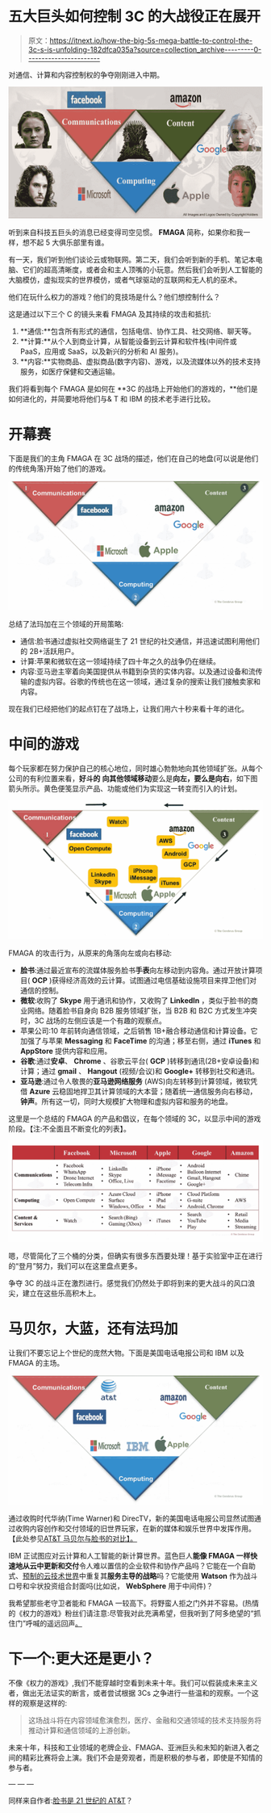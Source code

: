 # 五大巨头如何控制 3C 的大战役正在展开

> 原文：<https://itnext.io/how-the-big-5s-mega-battle-to-control-the-3c-s-is-unfolding-182dfca035a?source=collection_archive---------0----------------------->

对通信、计算和内容控制权的争夺刚刚进入中期。

![](img/351539c1c1a9d048355cb5fe8ace7279.png)

听到来自科技五巨头的消息已经变得司空见惯。 **FMAGA** 简称，如果你和我一样，想不起 5 大俱乐部里有谁。

有一天，我们听到他们谈论云或物联网。第二天，我们会听到新的手机、笔记本电脑、它们的超高清晰度，或者会和主人顶嘴的小玩意。然后我们会听到人工智能的大脑模仿，虚拟现实的世界模仿，或者气球驱动的互联网和无人机的巫术。

他们在玩什么权力的游戏？他们的竞技场是什么？他们想控制什么？

这是通过以下三个 C 的镜头来看 FMAGA 及其持续的攻击和抵抗:

1.  **通信:**包含所有形式的通信，包括电信、协作工具、社交网络、聊天等。
2.  **计算:**从个人到商业计算，从智能设备到云计算和软件栈(中间件或 PaaS，应用或 SaaS，以及新兴的分析和 AI 服务)。
3.  **内容:**实物商品、虚拟商品(数字内容)、游戏，以及流媒体以外的技术支持服务，如医疗保健和交通运输。

我们将看到每个 FMAGA 是如何在 **3C 的战场上开始他们的游戏的，**他们是如何进化的，并简要地将他们与& T 和 IBM 的技术老手进行比较。

# 开幕赛

下面是我们的主角 FMAGA 在 3C 战场的描述，他们在自己的地盘(可以说是他们的传统角落)开始了他们的游戏。

![](img/b9d4a54b16409b0b1ecc1a55bd6d176a.png)

总结了法玛加在三个领域的开局策略:

*   通信:脸书通过虚拟社交网络诞生了 21 世纪的社交通信，并迅速试图利用他们的 2B+活跃用户。
*   计算:苹果和微软在这一领域持续了四十年之久的战争仍在继续。
*   内容:亚马逊主宰着向美国提供从书籍到杂货的实体内容。以及通过设备和流传输的虚拟内容。谷歌的传统也在这一领域，通过复杂的搜索让我们接触卖家和内容。

现在我们已经把他们的起点钉在了战场上，让我们用六十秒来看十年的进化。

# 中间的游戏

每个玩家都在努力保护自己的核心地位，同时雄心勃勃地向其他领域扩张。从每个公司的有利位置来看，**好斗的** **向其他领域移动**要么是**向左，要么是向右**，如下图箭头所示。黄色便笺显示产品、功能或他们为实现这一转变而引入的计划。

![](img/e6eb4f2000f23dd23e3327ade544a7a4.png)

FMAGA 的攻击行为，从原来的角落向左或向右移动:

*   **脸书**:通过最近宣布的流媒体服务脸书**手表**向左移动到内容角。通过开放计算项目( **OCP** )获得经济高效的云计算。试图通过电信基础设施项目来捍卫他们对通信的控制。
*   **微软**:收购了 **Skype** 用于通讯和协作，又收购了 **LinkedIn** ，类似于脸书的商业网络。随着脸书自身向 B2B 服务领域扩张，当 B2B 和 B2C 方式发生冲突时，3C 战场的左侧应该是一个有趣的观察点。
*   苹果公司:10 年前转向通信领域，之后销售 1B+融合移动通信和计算设备。它加强了与苹果 **Messaging** 和 **FaceTime** 的沟通；移至右侧，通过 **iTunes** 和 **AppStore** 提供内容和应用。
*   **谷歌**:通过**安卓**、 **Chrome** 、谷歌云平台( **GCP** )转移到通讯(2B+安卓设备)和计算；通过 **gmail** 、 **Hangout** (视频/会议)和 **Google+** 转移到社交和通讯。
*   **亚马逊**:通过令人敬畏的**亚马逊网络服务** (AWS)向左转移到计算领域，微软凭借 **Azure** 云稳固地捍卫其计算领域的大本营；随着统一通信服务向右移动，**钟声**。所有这一切，同时大规模扩大物理和虚拟内容和服务的地盘。

这里是一个总结的 FMAGA 的产品和倡议，在每个领域的 3C，以显示中间的游戏阶段。【注:不全面且不断变化的列表】。

![](img/34e26edd5e623419c25b5d33bdf29ad8.png)

嗯，尽管简化了三个桶的分类，但确实有很多东西要处理！基于实验室中正在进行的“登月”努力，我们可以在这里盘点更多。

争夺 3C 的战斗正在激烈进行。感觉我们仍然处于即将到来的更大战斗的风口浪尖，建立在这些乐高积木上。

# 马贝尔，大蓝，还有法玛加

让我们不要忘记上个世纪的庞然大物。下面是美国电话电报公司和 IBM 以及 FMAGA 的主场。

![](img/392e5e40aac1324af31e6e8dfe032826.png)

通过收购时代华纳(Time Warner)和 DirecTV，新的美国电话电报公司显然试图通过收购内容创作和交付领域的旧世界玩家，在新的媒体和娱乐世界中发挥作用。【此处参见[AT&T 马贝尔与脸书的对比】。](https://medium.com/cerebrus/is-facebook-the-at-t-of-the-21st-century-569064759ea4)

IBM 正试图应对云计算和人工智能的新计算世界。蓝色巨人**能像 FMAGA 一样快速地从云中更新和交付**令人难以置信的企业软件和协作产品吗？它能在一个自助式、[预制的云技术世界](https://medium.com/tinted-glass/prefabricated-it-stack-33c0fc86b66f)中重复其**服务主导的战略**吗？它能使用 **Watson** 作为战斗口号和伞状投资组合封面吗(比如说， **WebSphere** 用于中间件)？

我希望那些老守卫者能和 FMAGA 一较高下。将野蛮人拒之门外并不容易。(热情的《权力的游戏》粉丝们请注意:尽管我对此充满希望，但我听到了阿多绝望的“抓住门”呼喊的遥远回声[。](https://www.romper.com/p/what-does-hold-the-door-mean-on-game-of-thrones-hodors-backstory-is-revealed-11064)

# 下一个:更大还是更小？

不像《权力的游戏》,我们不能穿越时空看到未来十年。我们可以假装成未来主义者，做出无法证实的断言，或者尝试根据 3Cs 之争进行一些温和的观察。一个这样的观察是这样的:

> 这场战斗将在内容领域愈演愈烈，医疗、金融和交通领域的技术支持服务将推动计算和通信领域的上游创新。

未来十年，科技和工业领域的老牌企业、FMAGA、亚洲巨头和未知的新进入者之间的精彩比赛将会上演。我们不会是旁观者，而是积极的参与者，即使是不知情的参与者。

— — —

同样来自作者:[脸书是 21 世纪的 AT&T](https://medium.com/cerebrus/is-facebook-the-at-t-of-the-21st-century-569064759ea4)？